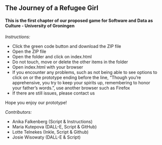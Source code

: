 ## The Journey of a Refugee Girl
#### This is the first chapter of our proposed game for Software and Data as Culture - University of Groningen

*Instructions:*
- Click the green code button and download the ZIP file
- Open the ZIP file
- Open the folder and click on index.html
- Do not touch, move or delete the other items in the folder
- Open index.html with your browser
- If you encounter any problems, such as not being able to see options to click on or the prototype ending before the line, “Though you’re apprehensive, you try to keep your spirits up, remembering to honor your father’s words.”, use another browser such as Firefox
- If there are still issues, please contact us


Hope you enjoy our prototype!


*Contributors:*
- Anika Falkenberg (Script & Instructions)
- Maria Kutepova (DALL-E, Script & GitHub)
- Lotte Telnekes (Inkle, Script & Github)
- Josie Wisowaty (DALL-E & Script) 
